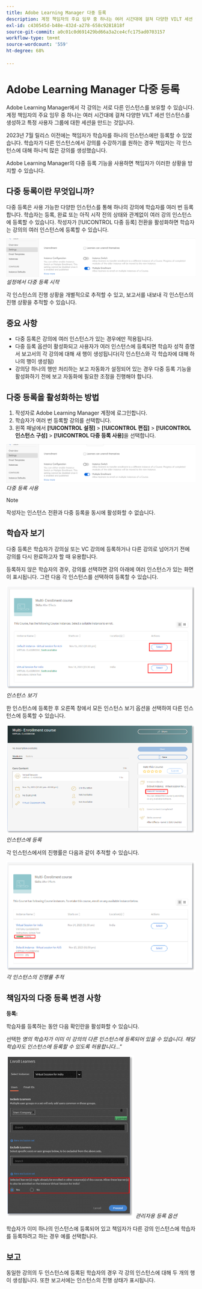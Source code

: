 ```yaml
---
title: Adobe Learning Manager 다중 등록
description: 계정 책임자의 주요 임무 중 하나는 여러 시간대에 걸쳐 다양한 VILT 세션 인스턴스를 생성하고 특정 사용자 그룹에 대한 세션을 만드는 것입니다.
exl-id: c430545d-b48e-432d-a278-658c9281818f
source-git-commit: a0c01c0d691429bd66a3a2ce4cfc175ad0703157
workflow-type: tm+mt
source-wordcount: '559'
ht-degree: 68%

---
```


# Adobe Learning Manager 다중 등록

Adobe Learning Manager에서 각 강의는 서로 다른 인스턴스를 보유할 수 있습니다. 계정 책임자의 주요 임무 중 하나는 여러 시간대에 걸쳐 다양한 VILT 세션 인스턴스를 생성하고 특정 사용자 그룹에 대한 세션을 만드는 것입니다.

2023년 7월 릴리스 이전에는 책임자가 학습자를 하나의 인스턴스에만 등록할 수 있었습니다. 학습자가 다른 인스턴스에서 강의를 수강하기를 원하는 경우 책임자는 각 인스턴스에 대해 하나씩 많은 강의를 생성했습니다.

Adobe Learning Manager의 다중 등록 기능을 사용하면 책임자가 이러한 상황을 방지할 수 있습니다.

## 다중 등록이란 무엇입니까?

다중 등록은 사용 가능한 다양한 인스턴스를 통해 하나의 강의에 학습자를 여러 번 등록합니다.  학습자는 등록, 완료 또는 아직 시작 전의 상태와 관계없이 여러 강의 인스턴스에 등록할 수 있습니다. 작성자가 [!UICONTROL 다중 등록] 전환을 활성화하면 학습자는 강의의 여러 인스턴스에 등록할 수 있습니다.

![다중 등록 이미지](assets/multi-enrollment-author.png)
*설정에서 다중 등록 시작*

각 인스턴스의 진행 상황을 개별적으로 추적할 수 있고, 보고서를 내보내 각 인스턴스의 진행 상황을 추적할 수 있습니다.

## 중요 사항

* 다중 등록은 강의에 여러 인스턴스가 있는 경우에만 적용됩니다.
* 다중 등록 옵션이 활성화되고 사용자가 여러 인스턴스에 등록되면 학습자 성적 증명서 보고서의 각 강의에 대해 새 행이 생성됩니다(각 인스턴스와 각 학습자에 대해 하나의 행이 생성됨)
* 강의당 하나의 행만 처리하는 보고 자동화가 설정되어 있는 경우 다중 등록 기능을 활성화하기 전에 보고 자동화에 필요한 조정을 진행해야 합니다.

## 다중 등록을 활성화하는 방법

1. 작성자로 Adobe Learning Manager 계정에 로그인합니다.
1. 학습자가 여러 번 등록할 강의를 선택합니다.
1. 왼쪽 패널에서 **[!UICONTROL 설정]** > **[!UICONTROL 편집]** > **[!UICONTROL 인스턴스 구성]** > **[!UICONTROL 다중 등록 사용]**&#x200B;을 선택합니다.

![다중 등록 이미지](assets/multi-enrollment-author.png)
*다중 등록 사용*

>[!NOTE]
>
>작성자는 인스턴스 전환과 다중 등록을 동시에 활성화할 수 없습니다.

## 학습자 보기

다중 등록은 학습자가 강의실 또는 VC 강의에 등록하거나 다른 강의로 넘어가기 전에 강의를 다시 완료하고자 할 때 유용합니다.

등록하지 않은 학습자의 경우, 강의를 선택하면 강의 아래에 여러 인스턴스가 있는 화면이 표시됩니다. 그런 다음 각 인스턴스를 선택하여 등록할 수 있습니다.

![학습자 보기 이미지](assets/learner-view.png)
*인스턴스 보기*

한 인스턴스에 등록한 후 오른쪽 창에서 모든 인스턴스 보기 옵션을 선택하여 다른 인스턴스에 등록할 수 있습니다.

![다중 등록 과정 이미지](assets/enroll-instance.png)
*인스턴스에 등록*

각 인스턴스에서의 진행률은 다음과 같이 추적할 수 있습니다.

![진행 상황 추적](assets/check-progress.png)
*각 인스턴스의 진행률 추적*

## 책임자의 다중 등록 변경 사항

**등록:**

학습자를 등록하는 동안 다음 확인란을 활성화할 수 있습니다.

선택한 *명의 학습자가 이미 이 강의의 다른 인스턴스에 등록되어 있을 수 있습니다. 해당 학습자도 인스턴스에 등록할 수 있도록 허용합니다…&quot;*

![관리자 변경](assets/admin-changes.png)
*관리자용 등록 옵션*

학습자가 이미 하나의 인스턴스에 등록되어 있고 책임자가 다른 강의 인스턴스에 학습자를 등록하려고 하는 경우 예를 선택합니다.

## 보고

동일한 강의의 두 인스턴스에 등록된 학습자의 경우 각 강의 인스턴스에 대해 두 개의 행이 생성됩니다. 또한 보고서에는 인스턴스의 진행 상태가 표시됩니다.

